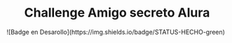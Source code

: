 <h1 align="center"> Challenge Amigo secreto Alura </h1>  ![Badge en Desarollo](https://img.shields.io/badge/STATUS-HECHO-green)
